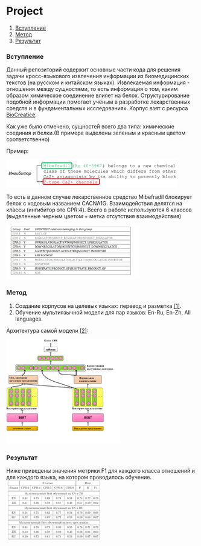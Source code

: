 # Project

1. [Вступление](#Вступление)
2. [Метод](#Методы)
3. [Результат](#Результат)


### Вступление
Данный репозиторий содержит основные части кода для решения задачи кросс-языкового извлечения информации из биомедицинских текстов (на русском и китайском языках).
Извлекаемая информация - отношения между сущностями, то есть информация о том, каким образом химическое соединение влияет на белок. Структурирование подобной информации
помогает учёным в разработке лекарственных средств и в фундаментальных исследованиях. 
Корпус взят с ресурса [BioCreatice](https://biocreative.bioinformatics.udel.edu/news/corpora/chemprot-corpus-biocreative-vi/). 

Как уже было отмечено, сущностей всего два типа: химические соединия и белки.(В примере выделены зеленым и красным цветом соответственно)

Пример:


<img src="https://github.com/Maklygin/Project/blob/main/example1.png" alt="ex" width="90%"/>

То есть в данном случае лекарственное средство Mibefradil блокирует белок с кодовым названием CACNA1G. 
Взаимодействия делятся на классы (ингибитор это CPR:4). Всего в работе используются 6 классов (выделенные черным цветом + метка отсутствия взаимодействия)

<img src="https://github.com/Maklygin/Project/blob/main/table.png" alt="Table" width="70%"/>

### Метод

1) Создание корпусов на целевых языках: перевод и разметка [[1]](https://arxiv.org/pdf/2109.06798.pdf).
2) Обучение мультиязычной модели для пар языков: En-Ru, En-Zh, All languages.

Архитектура самой модели [[2]](https://academic.oup.com/bioinformatics/article/36/15/4323/5836503?login=false):

<img src="https://github.com/Maklygin/Project/blob/main/model_.png" alt="arch" width="60%"/>

### Результат
Ниже приведены значения метрики F1 для каждого класса отношений и для каждого языка, на котором проводилось обучение. 
<img src="https://github.com/Maklygin/Project/blob/main/Res.png" alt="result" width="50%"/>


